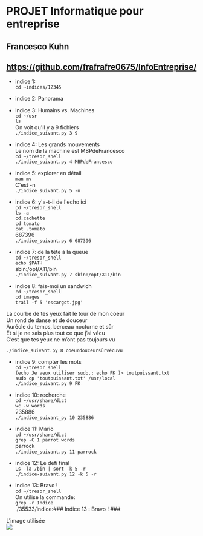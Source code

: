 # PROJET Informatique pour entreprise  
## Francesco Kuhn

## https://github.com/frafrafre0675/InfoEntreprise/  



- indice 1:  
```cd ~indices/12345```  

- indice 2: Panorama  

- indice 3:  Humains vs. Machines  
```cd ~/usr```  
```ls```  
On voit qu'il y a 9 fichiers  
```./indice_suivant.py 3 9```   
  
- indice 4:  Les grands mouvements  
Le nom de la machine est MBPdeFrancesco  
```cd ~/tresor_shell```  
```./indice_suivant.py 4 MBPdeFrancesco```  
  
- indice 5:  explorer en détail  
```man mv```  
C'est -n  
```./indice_suivant.py 5 -n```  
  
- indice 6:  y'a-t-il de l'echo ici  
```cd ~/tresor_shell```  
```ls -a```  
```cd.cachette```  
```cd tomato```  
```cat .tomato```  
687396  
```./indice_suivant.py 6 687396```  

- indice 7:  de la tête à la queue  
```cd ~/tresor_shell```  
```echo $PATH```  
sbin:/opt/X11/bin  
```./indice_suivant.py 7 sbin:/opt/X11/bin```  
  
- indice 8:  fais-moi un sandwich  
```cd ~/tresor_shell```  
```cd images```  
```trail -f 5 'escargot.jpg'```  

La courbe de tes yeux fait le tour de mon coeur  
Un rond de danse et de douceur  
Auréole du temps, berceau nocturne et sûr  
Et si je ne sais plus tout ce que j’ai vécu  
C’est que tes yeux ne m’ont pas toujours vu  

```./indice_suivant.py 8 coeurdouceursûrvécuvu```  

- indice 9:  compter les mots  
```cd ~/tresor_shell```  
```(echo Je veux utiliser sudo.; echo FK )> toutpuissant.txt```  
```sudo cp 'toutpuissant.txt' /usr/local```  
```./indice_suivant.py 9 FK```  

  
- indice 10:  recherche  
```cd ~/usr/share/dict```  
```wc -w words```  
235886  
```./indice_suivant_py 10 235886```  


  
- indice 11:  Mario  
```cd ~/usr/share/dict```  
```grep -C 1 parrot words```  
parrock  
```./indice_suivant.py 11 parrock```  

- indice 12:  Le defi final  
```Ls -la /bin | sort -k 5 -r```  
```./indice-suivant.py 12 -k 5 -r```  

- indice 13:  Bravo !  
```cd ~/tresor_shell```  
On utilise la commande:  
```grep -r Indice```  
./35533/indice:### Indice 13 : Bravo ! ###  

L'image utilisée  
![](https://github.com/frafrafre0675/InfoEntrep/blob/master/images/escargot.jpg)
